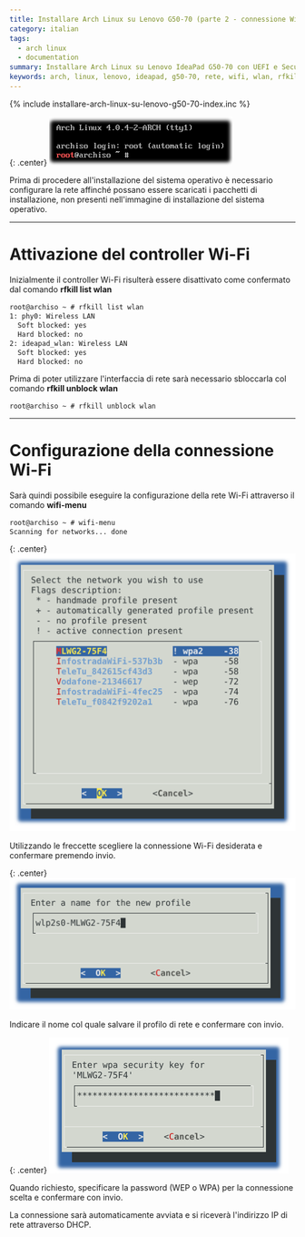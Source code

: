 ```yaml
---
title: Installare Arch Linux su Lenovo G50-70 (parte 2 - connessione Wi-Fi)
category: italian
tags:
  - arch linux
  - documentation
summary: Installare Arch Linux su Lenovo IdeaPad G50-70 con UEFI e Secure Boot (parte 2 - Configurazione della connessione Wi-Fi)
keywords: arch, linux, lenovo, ideapad, g50-70, rete, wifi, wlan, rfkill
---
```


{% include installare-arch-linux-su-lenovo-g50-70-index.inc %}

{: .center}
![arch-linux-prompt.png]

Prima di procedere all'installazione del sistema operativo è necessario
configurare la rete affinché possano essere scaricati i pacchetti di installazione,
non presenti nell'immagine di installazione del sistema operativo.

-----

# Attivazione del controller Wi-Fi

Inizialmente il controller Wi-Fi risulterà essere disattivato come confermato
dal comando **rfkill list wlan**

    root@archiso ~ # rfkill list wlan
    1: phy0: Wireless LAN
      Soft blocked: yes
      Hard blocked: no
    2: ideapad_wlan: Wireless LAN
      Soft blocked: yes
      Hard blocked: no

Prima di poter utilizzare l'interfaccia di rete sarà necessario sbloccarla col
comando **rfkill unblock wlan**

    root@archiso ~ # rfkill unblock wlan

-----

# Configurazione della connessione Wi-Fi

Sarà quindi possibile eseguire la configurazione della rete Wi-Fi attraverso
il comando **wifi-menu**

    root@archiso ~ # wifi-menu
    Scanning for networks... done

{: .center}
![wifi-menu-1.png]

Utilizzando le freccette scegliere la connessione Wi-Fi desiderata e confermare
premendo invio.

{: .center}
![wifi-menu-3.png]

Indicare il nome col quale salvare il profilo di rete e confermare con invio.

{: .center}
![wifi-menu-2.png]

Quando richiesto, specificare la password (WEP o WPA) per la connessione scelta
e confermare con invio.

La connessione sarà automaticamente avviata e si riceverà l'indirizzo IP di
rete attraverso DHCP.


[arch-linux-prompt.png]: /resources/articles/2015-06/arch-linux-prompt.png
[wifi-menu-1.png]: /resources/articles/2015-06/wifi-menu-1.png
[wifi-menu-2.png]: /resources/articles/2015-06/wifi-menu-2.png
[wifi-menu-3.png]: /resources/articles/2015-06/wifi-menu-3.png
